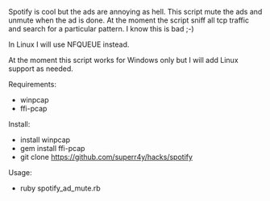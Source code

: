 Spotify is cool but the ads are annoying as hell.
This script mute the ads and unmute when the ad is done.
At the moment the script sniff all tcp traffic and search for a particular pattern.
I know this is bad ;-)

In Linux I will use NFQUEUE instead.

At the moment this script works for Windows only but I will add Linux support as needed.

Requirements:
- winpcap
- ffi-pcap

Install:
- install winpcap
- gem install ffi-pcap
- git clone https://github.com/superr4y/hacks/spotify


Usage:
- ruby spotify_ad_mute.rb
